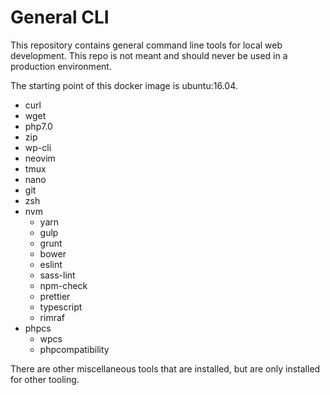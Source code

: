 # General CLI

This repository contains general command line tools for local web development. This repo is not meant and should never be used in a production environment.

The starting point of this docker image is ubuntu:16.04.

- curl
- wget
- php7.0
- zip
- wp-cli
- neovim
- tmux
- nano
- git
- zsh
- nvm
  - yarn
  - gulp
  - grunt
  - bower
  - eslint
  - sass-lint
  - npm-check
  - prettier
  - typescript
  - rimraf
- phpcs
  - wpcs
  - phpcompatibility

There are other miscellaneous tools that are installed, but are only installed for other tooling.
